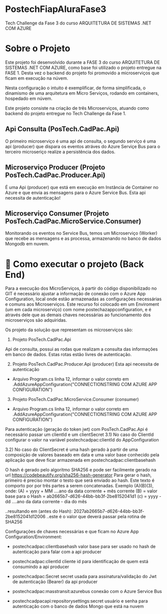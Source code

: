 # PostechFiapAluraFase3
Tech Challenge da Fase 3 do curso ARQUITETURA DE SISTEMAS .NET COM AZURE

# Sobre o Projeto

Este projeto foi desenvolvido durante a FASE 3 do curso ARQUITETURA DE SISTEMAS .NET COM AZURE, como base foi utilizado o projeto entregue na FASE 1. Desta vez o backend do projeto foi promovido a microserviços que ficam em execução na núvem.

Nesta configuração o intuito é exemplificar, de forma simplificada, o dinamismo de uma arquitetura em Micro Serviços, rodando em containers, hospedado em núvem.

Este projeto consiste na criação de três Microserviços, atuando como backend do projeto entregue no Tech Challenge da Fase 1.

## Api Consulta (PosTech.CadPac.Api)
O primeiro microserviço é uma api de consulta, o segundo serviço é uma api (producer) que dispara os eventos atráves do Azure Serviçe Bus para o terceiro microseriço realize a persistência dos dados.

## Microserviço Producer (Projeto PosTech.CadPac.Producer.Api)
É uma Api (producer) que está em execução em Instância de Container no Azure e que envia as mensagens para o Azure Service Bus.
Esta api necessita de autenticação!

## Microserviço Consumer (Projeto PosTech.CadPac.MicroService.Consumer)
Monitorando os eventos no Service Bus, temos um Microserviço (Worker) que recebe as mensagens e as processa, armazenando no banco de dados Mongodb em nuvem.

# 🔧 Como executar o projeto (Back End)

Para a execução dos MicroServiços, à partir do código disponibilizado no GIT é necessário ajustar a informação de conexão com o Azure App Configuration, local onde estão armazenadas as configurações necessárias e comuns aos Microserviços. Este recurso foi colocado em um Enviroment (um em cada microserviço) com nome postechazappconfiguration, e é através dele que as demais chaves necessárias ao funcionamento dos microserviços são adquiridas.

Os projeto da solução que representam os microserviços são:
1) Projeto PosTech.CadPac.Api 

Api de consulta, possui as rodas que realizam a consulta das informações em banco de dados. Estas rotas estão livres de autenticação.

2) Projeto PosTech.CadPac.Producer.Api (producer)
Esta api necessita de autenticação
	
- Arquivo Program.cs linha 12, informar o valor correto em
  .AddAzureAppConfiguration("CONNECTIONSTRING COM AZURE APP CONFIGURATION")

3) Projeto PosTech.CadPac.MicroService.Consumer (consumer)
- Arquivo Program.cs linha 12, informar o valor correto em
  .AddAzureAppConfiguration("CONNECTIONSTRING COM AZURE APP CONFIGURATION")

Para autenticação (geração do token jwt) com PosTech.CadPac.Api é necessário passar um clientId e um clientSecret
3.1) No caso do ClientId configurar o valor na variável postechcadpac:clientId do AppConfiguration

3.2) No caso do ClientSecret é uma hash gerado à partir de uma composição de valores baseado em data e uma valor base conhecido pela aplicação que deve ficar armazenada em postechcadpac:clientbasehash

O hash é gerado pelo algoritmo SHA256 e pode ser facilmente gerado na url https://codebeautify.org/sha256-hash-generator
Para gerar o hash, primeiro é preciso montar o testo que será enviado ao hash. Este texto é comporto por por três partes a serem concatenadas.
Exemplo
(A)(B)(3), onde:
(A) = yyyy + MM  ....ano da data corrente + mês corrente
(B) = valor base para o Hash = ab2665b7-d626-44bb-bb3f-2be8152041d1
(c) = yyyy - dd ....ano da data corrente - dia do mês

..resultando em (antes do Hash): 2027ab2665b7-d626-44bb-bb3f-2be8152041d12006 ..este é o valor que deverá passar pela rotina de SHA256

Configurações de chaves necessárias e que ficam no Azure App Configuration/Environment:

- postechcadpac:clientbasehash
 valor base para ser usado no hash de autenticação para falar com a api producer

- postechcadpac:clientId
 cliente id para identificação de quem está consumindo a api producer

- postechcadpac:Secret
secret usada para assinatura/validação do Jwt de autenticação (Bearer) da api producer

- postechcadpac:masstransit:azurebus
conexão com o Azure Service Bus

- postechcadpacapi:repositorysettings:secret
usuário e senha para autenticação com o banco de dados Mongo que está na nuvem
